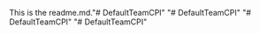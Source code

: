 This is the readme.md."# DefaultTeamCPI" 
"# DefaultTeamCPI" 
"# DefaultTeamCPI" 
"# DefaultTeamCPI"

